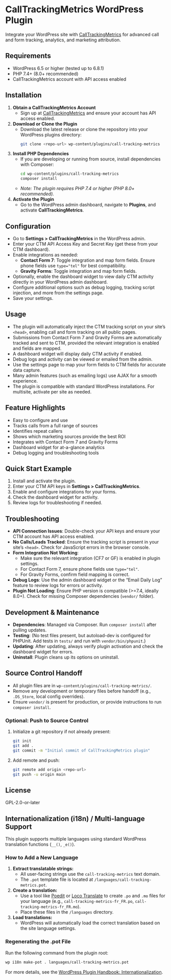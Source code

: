 # CallTrackingMetrics WordPress Plugin

Integrate your WordPress site with [CallTrackingMetrics](https://calltrackingmetrics.com) for advanced call and form tracking, analytics, and marketing attribution.

## Requirements

- WordPress 6.5 or higher (tested up to 6.8.1)
- PHP 7.4+ (8.0+ recommended)
- CallTrackingMetrics account with API access enabled

## Installation

1. **Obtain a CallTrackingMetrics Account**
   - Sign up at [CallTrackingMetrics](https://calltrackingmetrics.com) and ensure your account has API access enabled.
2. **Download or Clone the Plugin**
   - Download the latest release or clone the repository into your WordPress plugins directory:
     ```sh
     git clone <repo-url> wp-content/plugins/call-tracking-metrics
     ```
3. **Install PHP Dependencies**
   - If you are developing or running from source, install dependencies with Composer:
     ```sh
     cd wp-content/plugins/call-tracking-metrics
     composer install
     ```
   - *Note: The plugin requires PHP 7.4 or higher (PHP 8.0+ recommended).*
4. **Activate the Plugin**
   - Go to the WordPress admin dashboard, navigate to **Plugins**, and activate **CallTrackingMetrics**.

## Configuration

- Go to **Settings > CallTrackingMetrics** in the WordPress admin.
- Enter your CTM API Access Key and Secret Key (get these from your CTM dashboard).
- Enable integrations as needed:
  - **Contact Form 7**: Toggle integration and map form fields. Ensure phone fields use `type="tel"` for best compatibility.
  - **Gravity Forms**: Toggle integration and map form fields.
- Optionally, enable the dashboard widget to view daily CTM activity directly in your WordPress admin dashboard.
- Configure additional options such as debug logging, tracking script injection, and more from the settings page.
- Save your settings.

## Usage

- The plugin will automatically inject the CTM tracking script on your site’s `<head>`, enabling call and form tracking on all public pages.
- Submissions from Contact Form 7 and Gravity Forms are automatically tracked and sent to CTM, provided the relevant integration is enabled and fields are mapped.
- A dashboard widget will display daily CTM activity if enabled.
- Debug logs and activity can be viewed or emailed from the admin.
- Use the settings page to map your form fields to CTM fields for accurate data capture.
- Many admin features (such as emailing logs) use AJAX for a smooth experience.
- The plugin is compatible with standard WordPress installations. For multisite, activate per site as needed.

## Feature Highlights

- Easy to configure and use
- Tracks calls from a full range of sources
- Identifies repeat callers
- Shows which marketing sources provide the best ROI
- Integrates with Contact Form 7 and Gravity Forms
- Dashboard widget for at-a-glance analytics
- Debug logging and troubleshooting tools

## Quick Start Example

1. Install and activate the plugin.
2. Enter your CTM API keys in **Settings > CallTrackingMetrics**.
3. Enable and configure integrations for your forms.
4. Check the dashboard widget for activity.
5. Review logs for troubleshooting if needed.

## Troubleshooting

- **API Connection Issues**: Double-check your API keys and ensure your CTM account has API access enabled.
- **No Calls/Leads Tracked**: Ensure the tracking script is present in your site’s `<head>`. Check for JavaScript errors in the browser console.
- **Form Integration Not Working**:
  - Make sure the relevant integration (CF7 or GF) is enabled in plugin settings.
  - For Contact Form 7, ensure phone fields use `type="tel"`.
  - For Gravity Forms, confirm field mapping is correct.
- **Debug Logs**: Use the admin dashboard widget or the “Email Daily Log” feature to review logs for errors or activity.
- **Plugin Not Loading**: Ensure PHP version is compatible (>=7.4, ideally 8.0+). Check for missing Composer dependencies (`vendor/` folder).

## Development & Maintenance

- **Dependencies**: Managed via Composer. Run `composer install` after pulling updates.
- **Testing**: (No test files present, but autoload-dev is configured for PHPUnit. Add tests in `tests/` and run with `vendor/bin/phpunit`.)
- **Updating**: After updating, always verify plugin activation and check the dashboard widget for errors.
- **Uninstall**: Plugin cleans up its options on uninstall.

## Source Control Handoff

- All plugin files are in `wp-content/plugins/call-tracking-metrics/`.
- Remove any development or temporary files before handoff (e.g., `.DS_Store`, local config overrides).
- Ensure `vendor/` is present for production, or provide instructions to run `composer install`.

### Optional: Push to Source Control

1. Initialize a git repository if not already present:
   ```sh
   git init
   git add .
   git commit -m "Initial commit of CallTrackingMetrics plugin"
   ```
2. Add remote and push:
   ```sh
   git remote add origin <repo-url>
   git push -u origin main
   ```

## License

GPL-2.0-or-later

## Internationalization (i18n) / Multi-language Support

This plugin supports multiple languages using standard WordPress translation functions (`__()`, `_e()`).

### How to Add a New Language
1. **Extract translatable strings:**
   - All user-facing strings use the `call-tracking-metrics` text domain.
   - The `.pot` template file is located at `/languages/call-tracking-metrics.pot`.
2. **Create a translation:**
   - Use a tool like [Poedit](https://poedit.net/) or [Loco Translate](https://wordpress.org/plugins/loco-translate/) to create `.po` and `.mo` files for your language (e.g., `call-tracking-metrics-fr_FR.po`, `call-tracking-metrics-fr_FR.mo`).
   - Place these files in the `/languages` directory.
3. **Load translations:**
   - WordPress will automatically load the correct translation based on the site language settings.

### Regenerating the .pot File
Run the following command from the plugin root:

```sh
wp i18n make-pot . languages/call-tracking-metrics.pot
```

For more details, see the [WordPress Plugin Handbook: Internationalization](https://developer.wordpress.org/plugins/internationalization/).
